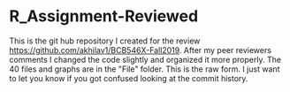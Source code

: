 # R_Assignment-Reviewed

This is the git hub repository I created for the review https://github.com/akhilav1/BCB546X-Fall2019. After my peer reviewers comments I changed the code slightly and organized it more properly. The 40 files and graphs are in the "File" folder. This is the raw form. I just want to let you know if you got confused looking at the commit history.
